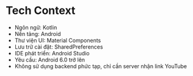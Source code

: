# Tech Context

- Ngôn ngữ: Kotlin
- Nền tảng: Android
- Thư viện UI: Material Components
- Lưu trữ cài đặt: SharedPreferences
- IDE phát triển: Android Studio
- Yêu cầu: Android 6.0 trở lên
- Không sử dụng backend phức tạp, chỉ cần server nhận link YouTube 